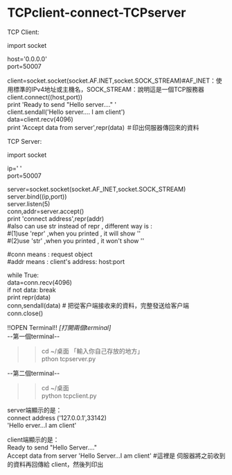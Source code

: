 # TCPclient-connect-TCPserver


TCP Client:<br>

import socket<br>

host='0.0.0.0'<br>
port=50007<br>

client=socket.socket(socket.AF.INET,socket.SOCK_STREAM)#AF_INET：使用標準的IPv4地址或主機名，SOCK_STREAM：說明這是一個TCP服務器<br>
client.connect((host,port))<br>
print 'Ready to send "Hello server...." '<br>
client.sendall('Hello server.... I am client')<br>
data=client.recv(4096)<br>
print 'Accept data from server',repr(data) ＃印出伺服器傳回來的資料<br>




TCP Server:<br>

import socket<br>

ip=' '<br>
port=50007<br>

server=socket.socket(socket.AF_INET,socket.SOCK_STREAM)<br>
server.bind((ip,port))<br>
server.listen(5)<br>
conn,addr=server.accept()<br>
print 'connect address',repr(addr)<br>
#also can use str instead of repr , different way is : <br>
#(1)use 'repr' ,when you printed , it will show ''<br>
#(2)use 'str'  ,when you printed , it won't show ''<br>

#conn means : request object <br>
#addr means : client's address:  host:port<br>

while True:<br>
  data=conn.recv(4096)<br>
  if not data: break<br>
  print repr(data)<br>
  conn,sendall(data) # 把從客户端接收来的資料，完整發送给客户端<br>
conn.close()<br>
  


!!OPEN Terminal!!   *[打開兩個terminal]*<br>
--第一個terminal--<br>
>>cd ~/桌面   「輸入你自己存放的地方」<br>
>>pthon tcpserver.py<br>

--第二個terminal--<br>
>>cd ~/桌面<br>
>>python tcpclient.py<br>

server端顯示的是：<br>
connect address ('127.0.0.1',33142)<br>
'Hello erver...I am client'<br>

client端顯示的是：<br>
Ready to send "Hello Server...."<br>
Accept data from server 'Hello Server...I am client'  #這裡是 伺服器將之前收到的資料再回傳給 client，然後列印出<br>


